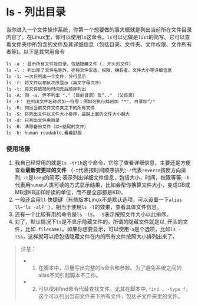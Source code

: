 # ls - 列出目录

当你进入一个文件操作系统，你第一个想要做的事大概就是列出当前所在文件目录内容了。在Linux里，你可以使用`ls`这命令。`ls`可以记做是`list`的简写。它可以查看文件夹中所包含的文件及其详细信息（包括目录、文件夹、文件权限、文件所有者等)。以下是其常用命令
```
ls -a : 显示所有文件及目录，包括隐藏文件（. 开头的文件）
ls -l : 列出除了文件名称外，亦将文件形态、权限、拥有者、文件大小等详细信息
ls -1: 一次只列出一个文件，分行显示
ls -r: 将文件以相反次序显示（英文字母次序）
ls -t: 将文件依简历时间先后顺序列出
ls -A: 同 -a, 但不列出 "." (目前目录）及“.." （父目录）
ls -F： 在列出文件名称后加一符号；例如可执行挡则加 "*", 目录加“/"
ls -R: 列出当前文件文件夹之下的所有文件
ls -S: 将列出文件以文件大小排序，最越上面的文件大小越大
ls -d: 只列出文件夹目录
ls -B: 清除备份文件（以~结尾的文件）
ls -h: human readable,看着舒服
```

### 使用场景
1. 我自己经常用的就是`ls -trlh`这个命令，它除了查看详细信息，主要还是方便查看**最新变更过的文件** （`-t`代表按时间顺序排列;`-r`代表`reverse`按反方向排列; `-l`是`long`的简写; 表示列出详细文件信息，包括大小，时间，权限等等; `-h`代表用`human`人类可读的方式显示结果，比如会帮你换算文件大小，变成GB或MB或KB这样好读的单位，而不是全部都是KB)。
2. 一般还会用`ll` 快捷键（有些版本Linux不是默认选项，可以设置一下`alias ll='ls -alF'` ），相当于使用`ls -l`的效果，查看具体文件信息。
3. 还有一个比较有用的命令是`ls -lS`。 `-S`表示按照文件大小以此排序。
4. 对了，默认情况下`ls`是不显示隐藏文件的。所谓的隐藏文件就是以`.`开头的文件，比如`.filename1`。如果你想要显示，可以使用`-a`是个选项，比如`ls -lSa`，这样就可以把包括隐藏文件在内的所有文件按照大小排列出来了。

> 注意：
> - 1. 在脚本中，尽量写出完整的ls命令和参数。为了避免系统之间的alias不同引起脚本不工作。
> - 2. 可以使用find命令代替查找文件。尤其在脚本中, `find . -type f`，这个可以列出当前文件夹下所有文件，包括子文件夹里的文件。
